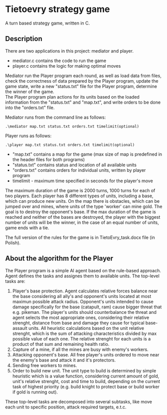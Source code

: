 # Tietoevry strategy game
A turn based strategy game, written in C.
## Description
There are two applications in this project: mediator and player.<br>
* mediator.c contains the code to run the game<br>
* player.c contains the logic for making optimal moves

Mediator run the Player program each round, as well as load data from files, check the correctness of data prepared by the Player program, update the game state, write a new "status.txt" file for the Player program, determine the winner of the game.<br>
The Player program plan actions for its units based on the loaded information from the "status.txt" and "map.txt", and write orders to be done into the "orders.txt" file.

Mediator runs from the command line as follows:
```
.\mediator map.txt status.txt orders.txt timelimit(optional)
```
Player runs as follows:
```
.\player map.txt status.txt orders.txt timelimit(optional)
```

* "map.txt" contains a map for the game (max size of map is predefined in the header files for both programs)<br>
* "status.txt" contains status and location of all available units<br>
* "orders.txt" contains orders for individual units, written by player program<br>
* timelimit - maximum time specified in seconds for the player's move<br>

The maximum duration of the game is 2000 turns, 1000 turns for each of two players. 
Each player has 8 different types of units, including a base, which can produce new units. On the map there is obstacles, which can be jumped over and mines, where units of the type 'worker' can mine gold.
The goal is to destroy the opponent's base. If the max duration of the game is reached and neither of the bases are destroyed, the player with the biggest number of units will be the winner, in the case of an equal number of units, game ends with a tie.

The full version of the rules for the game is in TietoEvry_task.docx file (in Polish).

## About the algorithm for the Player
The Player program is a simple AI agent based on the rule-based approach. Agent defines the tasks and assignes them to available units. 
The top-level tasks are:
1. Player's base protection. Agent calculates relative forces balance near the base considering all ally's and opponent's units located at most maximun possible attack radius.
Opponent's units intended to cause damage specifically for the base (catapult, ram) cause bigger threat that e.g. pikeman. The player's units should counterbalance the threat and agent selects 
the most appropriate ones, considering their relative strenght, distance from base and damage they cause for typical base-assault units.
All heuristic calculations based on the unit relative strenght, which is the sum of attacking characteristics divided by max possible value of each one. The relative strenght for each units is a product of that sum and remaining health ratio.
2. Capture of a mine, if all the mines are busy with enemy's workers.
3. Attacking opponent's base. All free player's units ordered to move near the enemy's base and attack it and it's protectors.
4. Sending free workers to mines.
5. Order to build new unit. The unit type to build is determined by simple heuristic which is a value function, considering current amount of gold, unit's relative strenght, cost and time to build, depending on the current task of highest priority (e.g. build knight to protect base or build worker if gold is running out).

These top-level tasks are decomposed into several subtasks, like move each unit to specific position, attack required targets, e.t.c.


